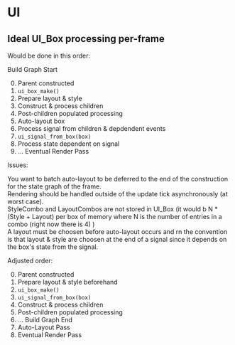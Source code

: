 # UI

## Ideal UI_Box processing per-frame

Would be done in this order:

Build Graph Start

0. Parent constructed
1. `ui_box_make()`
2. Prepare layout & style
3. Construct & process children
4. Post-children populated processing
5. Auto-layout box
6. Process signal from children & depdendent events
7. `ui_signal_from_box(box)`
8. Process state dependent on signal
9. ... Eventual Render Pass

Issues:

You want to batch auto-layout to be deferred to the end of the construction for the state graph of the frame.  
Rendering should be handled outside of the update tick asynchronously (at worst case).   
StyleCombo and LayoutCombos are not stored in UI_Box (it would b N * (Style + Layout) per box of memory where N is the number of entries in a combo (right now there is 4) )  
A layout must be choosen before auto-layout occurs and rn the convention is that layout & style are choosen at the end of a signal since it depends on the box's state from the signal.  

Adjusted order:

0. Parent constructed
1. Prepare layout & style beforehand
2. `ui_box_make()`
3. `ui_signal_from_box(box)`
4. Construct & process children
5. Post-children populated processing
6. ... Build Graph End
7. Auto-Layout Pass
8. Eventual Render Pass


